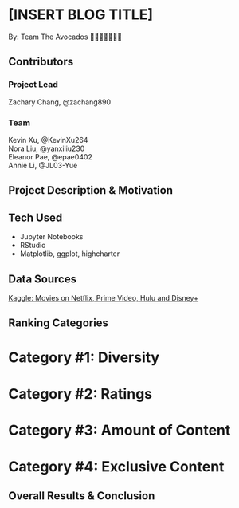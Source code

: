 # [INSERT BLOG TITLE] 
By: Team The Avocados 🥑🥑🥑🥑🥑🥑🥑 <br />
## Contributors

### Project	Lead
Zachary Chang, @zachang890

### Team
Kevin Xu, @KevinXu264 <br />
Nora Liu, @yanxiliu230 <br />
Eleanor Pae, @epae0402 <br />
Annie Li, @JL03-Yue <br />

## Project Description & Motivation

## Tech Used
- Jupyter Notebooks
- RStudio
- Matplotlib, ggplot, highcharter
## Data Sources
[Kaggle: Movies on Netflix, Prime Video, Hulu and Disney+](https://www.kaggle.com/ruchi798/movies-on-netflix-prime-video-hulu-and-disney)

## Ranking Categories

# Category #1: Diversity

# Category #2: Ratings

# Category #3: Amount of Content

# Category #4: Exclusive Content

## Overall Results & Conclusion




